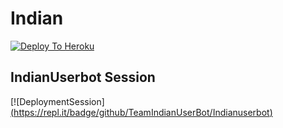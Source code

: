 # Indian

[![Deploy To Heroku](https://www.herokucdn.com/deploy/button.svg)](https://heroku.com/deploy?template=https://github.com/INDIAN-USERBOT/indian)


## IndianUserbot Session
[![DeploymentSession][(https://repl.it/badge/github/TeamIndianUserBot/Indianuserbot)](https://replit.com/@TeamIndian/StringSession?v=1)
